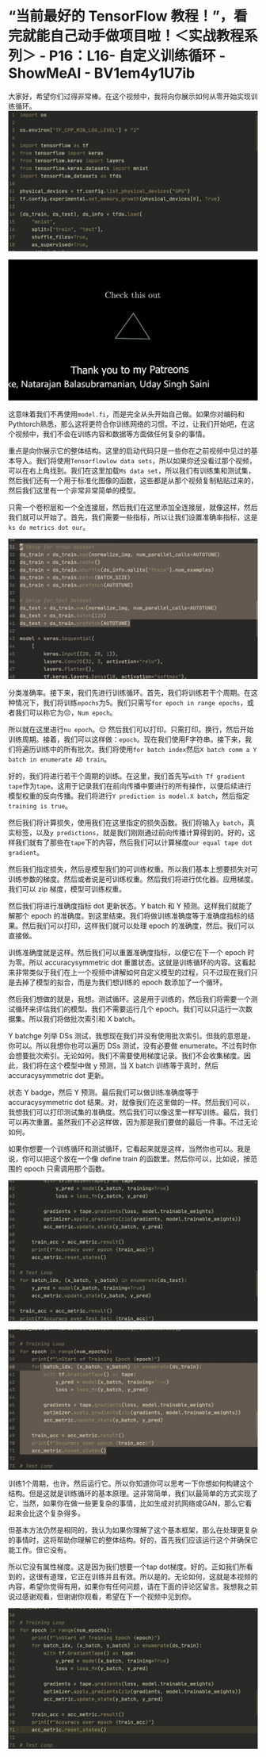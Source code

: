 # “当前最好的 TensorFlow 教程！”，看完就能自己动手做项目啦！＜实战教程系列＞ - P16：L16- 自定义训练循环 - ShowMeAI - BV1em4y1U7ib

大家好，希望你们过得非常棒。在这个视频中，我将向你展示如何从零开始实现训练循环。![](img/38a145700a6404a2026fbca3d7269917_1.png)

![](img/38a145700a6404a2026fbca3d7269917_2.png)

这意味着我们不再使用`model.fi`，而是完全从头开始自己做。如果你对编码和Pythtorch熟悉，那么这将更符合你训练网络的习惯。不过，让我们开始吧，在这个视频中，我们不会在训练内容和数据等方面做任何复杂的事情。

重点是向你展示它的整体结构。这里的启动代码只是一些你在之前视频中见过的基本导入。我们将使用`Tensorflowlow data sets`，所以如果你还没看过那个视频，可以在右上角找到。我们在这里加载`Ms data set`，所以我们有训练集和测试集，然后我们还有一个用于标准化图像的函数，这些都是从那个视频复制粘贴过来的，然后我们这里有一个非常非常简单的模型。

只需一个卷积层和一个全连接层，然后我们在这里添加全连接层，就像这样，然后我们就可以开始了。首先，我们需要一些指标，所以让我们设置准确率指标，这是`ks do metrics dot our`。

![](img/38a145700a6404a2026fbca3d7269917_4.png)

分类准确率。接下来，我们先进行训练循环。首先，我们将训练若干个周期。在这种情况下，我们将训练`epochs`为5。我们只需写`for epoch in range epochs`，或者我们可以称它为😔，`Num epoch`。

所以就在这里进行`nu epoch`。😔 然后我们可以打印。只需打印。换行，然后开始训练周期。接着，我们可以这样做：`epoch`。现在我们使用F字符串。接下来，我们将遍历训练中的所有批次。我们将使用`for batch index`然后`X batch comm a Y batch in enumerate AD train`。

好的，我们将进行若干个周期的训练。在这里，我们首先写`with Tf gradient tape`作为`tape`。这用于记录我们在前向传播中要进行的所有操作，以便后续进行模型权重的反向传播。我们将进行`Y prediction is model.X batch`，然后指定`training is true`。

然后我们将计算损失，使用我们在这里指定的损失函数。我们将输入`y batch`，真实标签，以及`y predictions`，就是我们刚刚通过前向传播计算得到的。好的，这样我们就有了那些在`tape`下的内容，然后我们可以计算梯度`our equal tape dot gradient`。

然后我们指定损失，然后是模型我们的可训练权重。所以我们基本上想要损失对可训练参数的梯度。然后或者说是可训练权重。然后我们将进行优化器。应用梯度。我们可以 zip 梯度，模型可训练权重。

然后我们将进行准确度指标 dot 更新状态。Y batch 和 Y 预测。这样我们就能了解那个 epoch 的准确度。到这里结束。我们将做训练准确度等于准确度指标的结果。然后我们可以打印，这样我们就可以处理 epoch 的准确度，然后。我们可以直接做。

训练准确度就是这样。然后我们可以重置准确度指标，以便它在下一个 epoch 时为零。所以 accuracysymmetric dot 重置状态。这就是训练循环的内容。这看起来非常类似于我们在上一个视频中讲解如何自定义模型的过程，只不过现在我们只是去掉了模型的拟合，而是为我们想训练的 epoch 数添加了一个循环。

然后我们想做的就是，我想。测试循环。这是用于训练的，然后我们将需要一个测试循环来评估我们的模型。我们不需要运行几个 epoch。我们可以只运行一次数据集。所以我们将做批次索引和 X batch。

Y batchge 列举 DSs 测试，我想现在我们并没有使用批次索引。但我的意思是，你可以。所以我想你也可以遍历 DSs 测试，没有必要做 enumerate。不过有时你会想要批次索引。无论如何。我们不需要使用梯度记录。我们不会收集梯度。因此，我们将在这个模型中做 y 预测，当 X batch 训练等于真时，然后 accuracysymmetric dot 更新。

状态 Y badge，然后 Y 预测。最后我们可以做训练准确度等于 accuracysymmetric dot 结果。对，就像我们在这里做的一样。然后我们可以，我想我们可以打印测试集的准确度。然后我们可以像这里一样写训练。最后，我们可以再次重置。虽然我们不必这样做，因为那是我们要做的最后一件事。不过无论如何。

如果你想要一个训练循环和测试循环，它看起来就是这样，当然你也可以。我是说，你可以把这个放在一个像 define train 的函数里。然后你可以，比如说，按范围的 epoch 只需调用那个函数。

![](img/38a145700a6404a2026fbca3d7269917_6.png)

![](img/38a145700a6404a2026fbca3d7269917_7.png)

训练1个周期，也许。然后运行它。所以你知道你可以思考一下你想如何构建这个结构。但是这就是训练循环的基本原理。这非常简单，我们以最简单的方式实现了它，当然，如果你在做一些更复杂的事情，比如生成对抗网络或GAN，那么它看起来会比这个复杂得多。

但基本方法仍然是相同的，我认为如果你理解了这个基本框架，那么在处理更复杂的事情时，这将帮助你理解它的整体结构。好的，首先我们应该运行这个并确保它能工作。但它没有。

所以它没有属性梯度。这是因为我们想要一个tap dot梯度。好的。正如我们所看到的，这很有道理，它正在训练并且有效。所以是的。无论如何，这就是本视频的内容，希望你觉得有用，如果你有任何问题，请在下面的评论区留言。我想我之前说过感谢观看，但谢谢你观看，希望在下一个视频中见到你。

![](img/38a145700a6404a2026fbca3d7269917_9.png)
